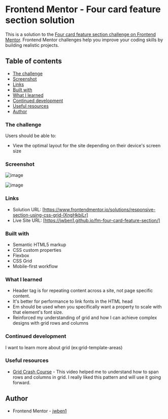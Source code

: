# Frontend Mentor - Four card feature section solution

This is a solution to the [Four card feature section challenge on Frontend Mentor](https://www.frontendmentor.io/challenges/four-card-feature-section-weK1eFYK). Frontend Mentor challenges help you improve your coding skills by building realistic projects. 

## Table of contents

  - [The challenge](#the-challenge)
  - [Screenshot](#screenshot)
  - [Links](#links)
  - [Built with](#built-with)
  - [What I learned](#what-i-learned)
  - [Continued development](#continued-development)
  - [Useful resources](#useful-resources)
- [Author](#author)


### The challenge

Users should be able to:

- View the optimal layout for the site depending on their device's screen size

### Screenshot

![image](https://github.com/jwben1/fm-four-card-feature-section/assets/132217074/2d45f2f0-6a31-424e-8414-0b08ffa3187b)

![image](https://github.com/jwben1/fm-four-card-feature-section/assets/132217074/1b001be3-56fe-4883-a871-6570fae9b174)



### Links

- Solution URL: [https://www.frontendmentor.io/solutions/responsive-section-using-css-grid-lXngHkbiLr]
- Live Site URL: [https://jwben1.github.io/fm-four-card-feature-section/]

### Built with

- Semantic HTML5 markup
- CSS custom properties
- Flexbox
- CSS Grid
- Mobile-first workflow

### What I learned
- Header tag is for repeating content across a site, not page specific content.
- It's better for performance to link fonts in the HTML head
- Em should be used when you specifically want a property to scale with that element's font size.
- Reinforced my understanding of grid and how I can achieve complex designs with grid rows and columns

### Continued development

I want to learn more about grid (ex:grid-template-areas)

### Useful resources

- [Grid Crash Course](https://youtu.be/0xMQfnTU6oo?si=i07ipMaQEAvLv83H) - This video helped me to understand how to span rows and columns in grid. I really liked this pattern and will use it going forward.

## Author

- Frontend Mentor - [jwben1](https://www.frontendmentor.io/profile/jwben1)
